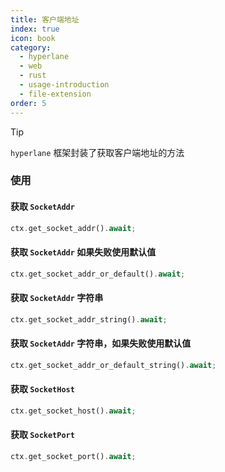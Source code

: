 ```yaml
---
title: 客户端地址
index: true
icon: book
category:
  - hyperlane
  - web
  - rust
  - usage-introduction
  - file-extension
order: 5
---
```


<Share colorful />

> [!tip]
>
> `hyperlane` 框架封装了获取客户端地址的方法

### 使用

#### 获取 `SocketAddr`

```rust
ctx.get_socket_addr().await;
```

#### 获取 `SocketAddr` 如果失败使用默认值

```rust
ctx.get_socket_addr_or_default().await;
```

#### 获取 `SocketAddr` 字符串

```rust
ctx.get_socket_addr_string().await;
```

#### 获取 `SocketAddr` 字符串，如果失败使用默认值

```rust
ctx.get_socket_addr_or_default_string().await;
```

#### 获取 `SocketHost`

```rust
ctx.get_socket_host().await;
```

#### 获取 `SocketPort`

```rust
ctx.get_socket_port().await;
```

<Bottom />

